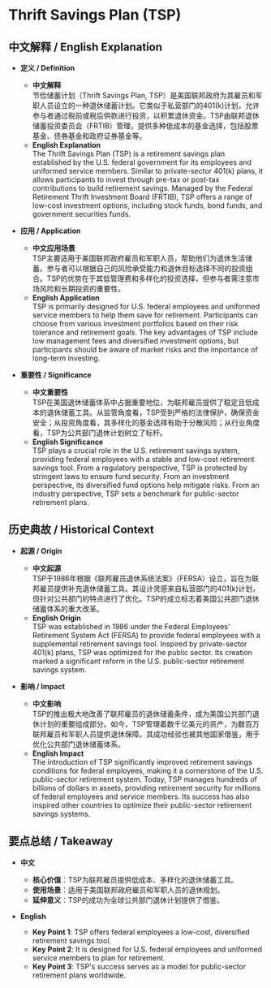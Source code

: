 # Thrift Savings Plan (TSP)

## 中文解释 / English Explanation

* **定义 / Definition**  
  - **中文解释**  
    节俭储蓄计划（Thrift Savings Plan, TSP）是美国联邦政府为其雇员和军职人员设立的一种退休储蓄计划。它类似于私营部门的401(k)计划，允许参与者通过税前或税后供款进行投资，以积累退休资金。TSP由联邦退休储蓄投资委员会（FRTIB）管理，提供多种低成本的基金选择，包括股票基金、债券基金和政府证券基金等。  
  - **English Explanation**  
    The Thrift Savings Plan (TSP) is a retirement savings plan established by the U.S. federal government for its employees and uniformed service members. Similar to private-sector 401(k) plans, it allows participants to invest through pre-tax or post-tax contributions to build retirement savings. Managed by the Federal Retirement Thrift Investment Board (FRTIB), TSP offers a range of low-cost investment options, including stock funds, bond funds, and government securities funds.

* **应用 / Application**  
  - **中文应用场景**  
    TSP主要适用于美国联邦政府雇员和军职人员，帮助他们为退休生活储蓄。参与者可以根据自己的风险承受能力和退休目标选择不同的投资组合。TSP的优势在于其低管理费和多样化的投资选择，但参与者需注意市场风险和长期投资的重要性。  
  - **English Application**  
    TSP is primarily designed for U.S. federal employees and uniformed service members to help them save for retirement. Participants can choose from various investment portfolios based on their risk tolerance and retirement goals. The key advantages of TSP include low management fees and diversified investment options, but participants should be aware of market risks and the importance of long-term investing.

* **重要性 / Significance**  
  - **中文重要性**  
    TSP在美国退休储蓄体系中占据重要地位，为联邦雇员提供了稳定且低成本的退休储蓄工具。从监管角度看，TSP受到严格的法律保护，确保资金安全；从投资角度看，其多样化的基金选择有助于分散风险；从行业角度看，TSP为公共部门退休计划树立了标杆。  
  - **English Significance**  
    TSP plays a crucial role in the U.S. retirement savings system, providing federal employees with a stable and low-cost retirement savings tool. From a regulatory perspective, TSP is protected by stringent laws to ensure fund security. From an investment perspective, its diversified fund options help mitigate risks. From an industry perspective, TSP sets a benchmark for public-sector retirement plans.

## 历史典故 / Historical Context

* **起源 / Origin**  
  - **中文起源**  
    TSP于1986年根据《联邦雇员退休系统法案》（FERSA）设立，旨在为联邦雇员提供补充退休储蓄工具。其设计灵感来自私营部门的401(k)计划，但针对公共部门的特点进行了优化。TSP的成立标志着美国公共部门退休储蓄体系的重大改革。  
  - **English Origin**  
    TSP was established in 1986 under the Federal Employees' Retirement System Act (FERSA) to provide federal employees with a supplemental retirement savings tool. Inspired by private-sector 401(k) plans, TSP was optimized for the public sector. Its creation marked a significant reform in the U.S. public-sector retirement savings system.

* **影响 / Impact**  
  - **中文影响**  
    TSP的推出极大地改善了联邦雇员的退休储蓄条件，成为美国公共部门退休计划的重要组成部分。如今，TSP管理着数千亿美元的资产，为数百万联邦雇员和军职人员提供退休保障。其成功经验也被其他国家借鉴，用于优化公共部门退休储蓄体系。  
  - **English Impact**  
    The introduction of TSP significantly improved retirement savings conditions for federal employees, making it a cornerstone of the U.S. public-sector retirement system. Today, TSP manages hundreds of billions of dollars in assets, providing retirement security for millions of federal employees and service members. Its success has also inspired other countries to optimize their public-sector retirement savings systems.

## 要点总结 / Takeaway

* **中文**  
  - **核心价值**：TSP为联邦雇员提供低成本、多样化的退休储蓄工具。  
  - **使用场景**：适用于美国联邦政府雇员和军职人员的退休规划。  
  - **延伸意义**：TSP的成功为全球公共部门退休计划提供了借鉴。  

* **English**  
  - **Key Point 1**: TSP offers federal employees a low-cost, diversified retirement savings tool.  
  - **Key Point 2**: It is designed for U.S. federal employees and uniformed service members to plan for retirement.  
  - **Key Point 3**: TSP's success serves as a model for public-sector retirement plans worldwide.